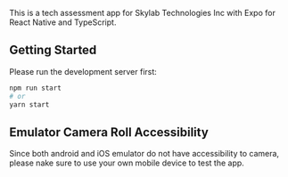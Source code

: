 This is a tech assessment app for Skylab Technologies Inc with Expo for React Native and TypeScript.

## Getting Started

Please run the development server first:

```bash
npm run start
# or
yarn start
```

## Emulator Camera Roll Accessibility

Since both android and iOS emulator do not have accessibility to camera,
please nake sure to use your own mobile device to test the app.
